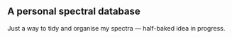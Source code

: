 ## A personal spectral database

Just a way to tidy and organise my spectra — half-baked idea in progress.
